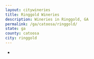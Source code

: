 ```yaml
---
layout: citywineries
title: Ringgold Wineries
description: Wineries in Ringgold, GA
permalink: /ga/catoosa/ringgold/
state: ga
county: catoosa
city: ringgold
---
```

-
